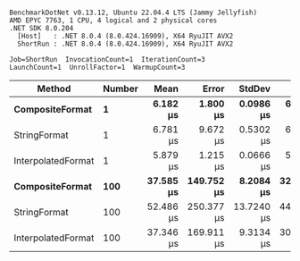```

BenchmarkDotNet v0.13.12, Ubuntu 22.04.4 LTS (Jammy Jellyfish)
AMD EPYC 7763, 1 CPU, 4 logical and 2 physical cores
.NET SDK 8.0.204
  [Host]   : .NET 8.0.4 (8.0.424.16909), X64 RyuJIT AVX2
  ShortRun : .NET 8.0.4 (8.0.424.16909), X64 RyuJIT AVX2

Job=ShortRun  InvocationCount=1  IterationCount=3  
LaunchCount=1  UnrollFactor=1  WarmupCount=3  

```
| Method             | Number | Mean      | Error      | StdDev     | Min       | Max       | Allocated |
|------------------- |------- |----------:|-----------:|-----------:|----------:|----------:|----------:|
| **CompositeFormat**    | **1**      |  **6.182 μs** |   **1.800 μs** |  **0.0986 μs** |  **6.072 μs** |  **6.262 μs** |     **872 B** |
| StringFormat       | 1      |  6.781 μs |   9.672 μs |  0.5302 μs |  6.316 μs |  7.359 μs |     896 B |
| InterpolatedFormat | 1      |  5.879 μs |   1.215 μs |  0.0666 μs |  5.822 μs |  5.952 μs |     872 B |
| **CompositeFormat**    | **100**    | **37.585 μs** | **149.752 μs** |  **8.2084 μs** | **32.755 μs** | **47.062 μs** |   **14336 B** |
| StringFormat       | 100    | 52.486 μs | 250.377 μs | 13.7240 μs | 44.377 μs | 68.332 μs |   16736 B |
| InterpolatedFormat | 100    | 37.346 μs | 169.911 μs |  9.3134 μs | 30.486 μs | 47.949 μs |   14336 B |
